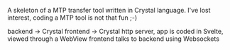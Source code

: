 A skeleton of a MTP transfer tool written in Crystal language.
I've lost interest, coding a MTP tool is not that fun ;-)

backend  -> Crystal
frontend -> Crystal http server, app is coded in Svelte, viewed through a WebView
frontend talks to backend using Websockets